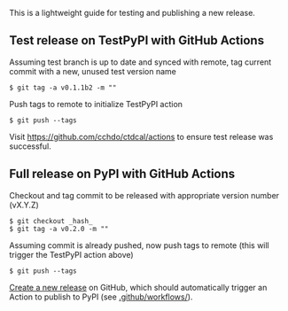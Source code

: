 This is a lightweight guide for testing and publishing a new release.

## Test release on TestPyPI with GitHub Actions

Assuming test branch is up to date and synced with remote, tag current commit with a new, unused test version name

```
$ git tag -a v0.1.1b2 -m ""
```

Push tags to remote to initialize TestPyPI action

```
$ git push --tags
```

Visit https://github.com/cchdo/ctdcal/actions to ensure test release was successful.

## Full release on PyPI with GitHub Actions

Checkout and tag commit to be released with appropriate version number (vX.Y.Z)

```
$ git checkout _hash_
$ git tag -a v0.2.0 -m ""
```

Assuming commit is already pushed, now push tags to remote (this will trigger the TestPyPI action above)

```
$ git push --tags
```

[Create a new release](https://github.com/cchdo/ctdcal/releases/new) on GitHub, which should automatically trigger an Action to publish to PyPI (see [.github/workflows/](https://github.com/cchdo/ctdcal/tree/master/.github/workflows)).